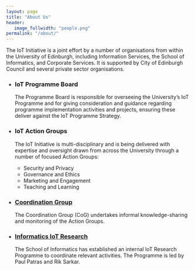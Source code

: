 ```yaml
---
layout: page
title: "About Us"
header:
   image_fullwidth: "people.png"
permalink: "/about/"
---
```


<p>
    The IoT Initiative is a joint effort by a number of organisations from within the University of Edinburgh, including Information Services, the School of Informatics, and Corporate Services. It is supported by City of Edinburgh Council and several private sector organisations.
</p>
<ul class="small-block-grid-2">
    <li>
        <h3>IoT Programme Board</h3>
        <div class="panel">
            The Programme Board is responsible for overseeing the University’s IoT Programme and for giving consideration and guidance regarding programme implementation activities and projects, 
            ensuring these deliver against the IoT Programme Strategy.
</div>
</li>
    <li>
        <h3>IoT Action Groups</h3>
        <div class="panel">
        	The IoT Initiative is multi-disciplinary and is being delivered with expertise and oversight drawn from across the University through a number of focused Action Groups:
            <ul>
                <li>Security and Privacy</li>
                <li>Governance and Ethics</li>
                <li>Marketing and Engagement</li>
                <li>Teaching and Learning</li>
            </ul>
        </div>
    </li>
</ul>
<ul class="small-block-grid-2">
    <li>
        <h3><a href="{{ site.url }}/Coordination/">Coordination Group</a></h3>
        <div class="panel">
           The Coordination Group (CoG) undertakes informal knowledge-sharing and monitoring of the Action Groups.
        </div>
    </li>
    <li>
        <h3><a href="{{ site.url }}/soi_research_programme/">Informatics IoT Research</a></h3>
        <div class="panel">
            <p>
                 The School of Informatics has established an internal IoT Research Programme to coordinate relevant activities. The Programme is led by Paul Patras and Rik Sarkar.
            </p>
        </div>
    </li>
</ul>